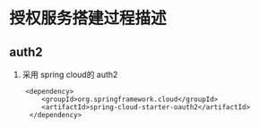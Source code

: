 # 授权服务搭建过程描述

## auth2 

1. 采用 spring cloud的 auth2
```
    <dependency>
        <groupId>org.springframework.cloud</groupId>
        <artifactId>spring-cloud-starter-oauth2</artifactId>
     </dependency>      
```